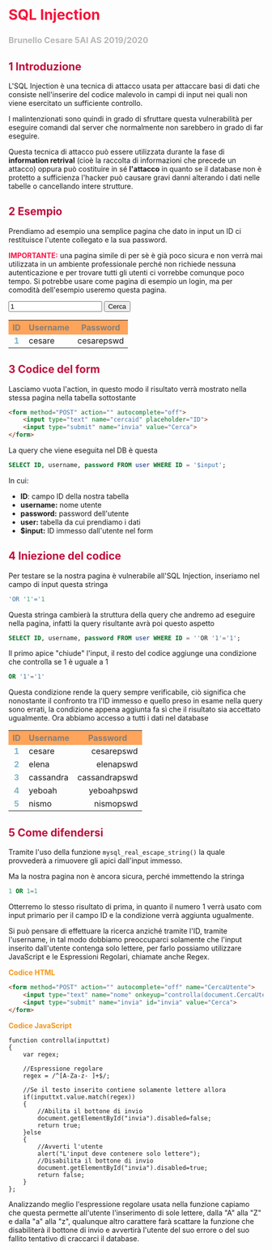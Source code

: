 # <span style="color:#f51339;">SQL Injection</span>
### <span style="color:#b6b6b6;">Brunello Cesare 5AI AS 2019/2020</span>

## <span style="color:#bf0b3b;">1 Introduzione</span>

L'SQL Injection è una tecnica di attacco usata per attaccare basi di dati che consiste nell'inserire del codice malevolo in campi di input nei quali non viene esercitato un sufficiente controllo.

I malintenzionati sono quindi in grado di sfruttare questa vulnerabilità per eseguire comandi dal server che normalmente non sarebbero in grado di far eseguire.

Questa tecnica di attacco può essere utilizzata durante la fase di **information retrival** (cioè la raccolta di informazioni che precede un attacco) oppura può costituire in sé **l'attacco** in quanto se il database non è protetto a sufficienza l'hacker può causare gravi danni alterando i dati nelle tabelle o cancellando intere strutture.

## <span style="color:#bf0b3b;">2 Esempio</span>

Prendiamo ad esempio una semplice pagina che dato in input un ID ci restituisce l'utente collegato e la sua password.

<span style="color:#ff1245;">**IMPORTANTE:**</span> una pagina simile di per sè è già poco sicura e non verrà mai utilizzata in un ambiente professionale perché non richiede nessuna autenticazione e per trovare tutti gli utenti ci vorrebbe comunque poco tempo. Si potrebbe usare come pagina di esempio un login, ma per comodità dell'esempio useremo questa pagina.

<div align="left">
<form method="POST" action="" autocomplete="off">
<input type="text" name="cercaid" placeholder="ID" value="1">
<input type="submit" name="invia" value="Cerca">
</form>


<table>
<tr>
<th bgcolor="#ffa45a" style="color:gray">ID</th>
<th bgcolor="#ffa45a" style="color:gray">Username</th>
<th bgcolor="#ffa45a" style="color:gray">Password</th>
</tr>
<tr>
<td style="color:#80b6cc; text-align:center;"><b>1</b></td>
<td>cesare</td>
<td style="text-align:right;">cesarepswd</td>
</tr>
</table>
</div>

## <span style="color:#bf0b3b">3 Codice del form</span>

Lasciamo vuota l'action, in questo modo il risultato verrà mostrato nella stessa pagina nella tabella sottostante

```HTML
<form method="POST" action="" autocomplete="off">
	<input type="text" name="cercaid" placeholder="ID">
	<input type="submit" name="invia" value="Cerca">
</form>
```

La query che viene eseguita nel DB è questa

```SQL
SELECT ID, username, password FROM user WHERE ID = '$input';
```

In cui:

- **ID**: campo ID della nostra tabella
- **username:** nome utente
- **password:** password dell'utente
- **user:** tabella da cui prendiamo i dati
- **$input:** ID immesso dall'utente nel form

## <span style="color:#bf0b3b">4 Iniezione del codice</span>

Per testare se la nostra pagina è vulnerabile all'SQL Injection, inseriamo nel campo di input questa stringa

```SQL
'OR '1'='1
```

Questa stringa cambierà la struttura della query che andremo ad eseguire nella pagina, infatti la query risultante avrà poi questo aspetto

```SQL
SELECT ID, username, password FROM user WHERE ID = ''OR '1'='1';
```
Il primo apice "chiude" l'input, il resto del codice aggiunge una condizione che controlla se 1 è uguale a 1
```SQL
OR '1'='1'
```
Questa condizione rende la query sempre verificabile, ciò significa che nonostante il confronto tra l'ID immesso e quello preso in esame nella query sono errati, la condizione appena aggiunta fa sì che il risultato sia accettato ugualmente. Ora abbiamo accesso a tutti i dati nel database


<div align="center">
<table>
<tr>
<th bgcolor="#ffa45a" style="color:gray">ID</th>
<th bgcolor="#ffa45a" style="color:gray">Username</th>
<th bgcolor="#ffa45a" style="color:gray">Password</th>
</tr>
<tr>
<td style="color:#80b6cc; text-align:center;"><b>1</b></td>
<td>cesare</td>
<td style="text-align:right;">cesarepswd</td>
</tr>
<tr>
<td style="color:#80b6cc; text-align:center;"><b>2</b></td>
<td>elena</td>
<td style="text-align:right;">elenapswd</td>
</tr>
<tr>
<td style="color:#80b6cc; text-align:center;"><b>3</b></td>
<td>cassandra</td>
<td style="text-align:right;">cassandrapswd</td>
</tr>
<tr>
<td style="color:#80b6cc; text-align:center;"><b>4</b></td>
<td>yeboah</td>
<td style="text-align:right;">yeboahpswd</td>
</tr>
<tr>
<td style="color:#80b6cc; text-align:center;"><b>5</b></td>
<td>nismo</td>
<td style="text-align:right;">nismopswd</td>
</tr>
</table>
</div>

## <span style="color:#bf0b3b">5 Come difendersi</span>

Tramite l'uso della funzione ```mysql_real_escape_string()``` la quale provvederà a rimuovere gli apici dall'input immesso.

Ma la nostra pagina non è ancora sicura, perché immettendo la stringa

```SQL
1 OR 1=1
```

Otterremo lo stesso risultato di prima, in quanto il numero 1 verrà usato com input primario per il campo ID e la condizione verrà aggiunta ugualmente.

Si può pensare di effettuare la ricerca anziché tramite l'ID, tramite l'username, in tal modo dobbiamo preoccuparci solamente che l'input inserito dall'utente contenga solo lettere, per farlo possiamo utilizzare JavaScript e le Espressioni Regolari, chiamate anche Regex.

<span style="color:#f79616">**Codice HTML**</span>

```HTML
<form method="POST" action="" autocomplete="off" name="CercaUtente">
	<input type="text" name="nome" onkeyup="controlla(document.CercaUtente.nome)">
	<input type="submit" name="invia" id="invia" value="Cerca">
</form>

```

<span style="color:#f79616">**Codice JavaScript**</span>

```JS
function controlla(inputtxt)
{
	var regex;

	//Espressione regolare
	regex = /^[A-Za-z- ]+$/;
	
	//Se il testo inserito contiene solamente lettere allora
	if(inputtxt.value.match(regex))
	{
		//Abilita il bottone di invio
		document.getElementById("invia").disabled=false;
		return true;
	}else
	{
		//Avverti l'utente
		alert("L'input deve contenere solo lettere");
		//Disabilita il bottone di invio
		document.getElementById("invia").disabled=true;
		return false;
	}
};
```

Analizzando meglio l'espressione regolare usata nella funzione capiamo che questa permette all'utente l'inserimento di sole lettere, dalla "A" alla "Z" e dalla "a" alla "z", qualunque altro carattere farà scattare la funzione che disabiliterà il bottone di invio e avvertirà l'utente del suo errore o del suo fallito tentativo di craccarci il database.